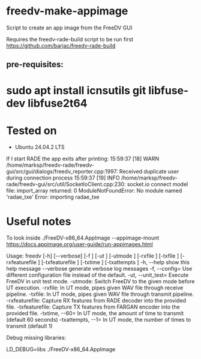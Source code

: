 # freedv-make-appimage
Script to create an app image from the FreeDV GUI

Requires the freedv-rade-build script to be run first
https://github.com/barjac/freedv-rade-build
## pre-requisites:
# sudo apt install icnsutils git libfuse-dev libfuse2t64

# Tested on
* Ubuntu 24.04.2 LTS


If I start RADE the app exits after printing:
15:59:37 [18] WARN /home/marksp/freedv-rade/freedv-gui/src/gui/dialogs/freedv_reporter.cpp:1997: Received duplicate user during connection process
15:59:37 [19] INFO /home/marksp/freedv-rade/freedv-gui/src/util/SocketIoClient.cpp:230: socket.io connect
model file: 
import_array returned: 0
ModuleNotFoundError: No module named 'radae_txe'
Error: importing radae_txe


# Useful notes

To look inside ./FreeDV-x86_64.AppImage --appimage-mount 
https://docs.appimage.org/user-guide/run-appimages.html

Usage: freedv [-h] [--verbose] [-f <str>] [-ut <str>] [-utmode <str>] [-rxfile <str>] [-txfile <str>] [-rxfeaturefile <str>] [-txfeaturefile <str>] [-txtime <num>] [-txattempts <num>]
  -h, --help            	show this help message
  --verbose             	generate verbose log messages
  -f, --config=<str>    	Use different configuration file instead of the default.
  -ut, --unit_test=<str>	Execute FreeDV in unit test mode.
  -utmode:<str>         	Switch FreeDV to the given mode before UT execution.
  -rxfile:<str>         	In UT mode, pipes given WAV file through receive pipeline.
  -txfile:<str>         	In UT mode, pipes given WAV file through transmit pipeline.
  -rxfeaturefile:<str>  	Capture RX features from RADE decoder into the provided file.
  -txfeaturefile:<str>  	Capture TX features from FARGAN encoder into the provided file.
  -txtime, --60=<num>   	In UT mode, the amount of time to transmit (default 60 seconds)
  -txattempts, --1=<num>	In UT mode, the number of times to transmit (default 1)

Debug missing libraries:

LD_DEBUG=libs ./FreeDV-x86_64.AppImage

